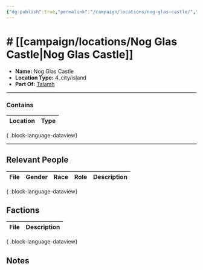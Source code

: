 ```yaml
---
{"dg-publish":true,"permalink":"/campaign/locations/nog-glas-castle/","tags":["location"],"created":"2025-10-29T12:49:35.684-07:00","updated":"2025-10-29T13:46:42.747-07:00"}
---
```


# # [[campaign/locations/Nog Glas Castle\|Nog Glas Castle]]
<p><span><ul>
<li dir="auto"><strong>Name:</strong> Nog Glas Castle</li>
<li dir="auto"><strong>Location Type:</strong> 4_city/island</li>
<li dir="auto"><strong>Part Of:</strong> <a data-tooltip-position="top" aria-label="campaign/locations/Talamh.md" data-href="campaign/locations/Talamh.md" href="campaign/locations/Talamh.md" class="internal-link" target="_blank" rel="noopener nofollow">Talamh</a></li>
</ul></span></p>

---

### Contains
| Location | Type |
| -------- | ---- |

{ .block-language-dataview}

---

## Relevant People
| File | Gender | Race | Role | Description |
| ---- | ------ | ---- | ---- | ----------- |

{ .block-language-dataview}

## Factions
| File | Description |
| ---- | ----------- |

{ .block-language-dataview}

## Notes
